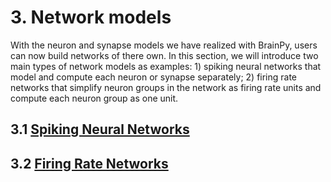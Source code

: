 # 3. Network models

With the neuron and synapse models we have realized with BrainPy, users can now build networks of there own. In this section, we will introduce two main types of network models as examples: 1\) spiking neural networks that model and compute each neuron or synapse separately; 2\) firing rate networks that simplify neuron groups in the network as firing rate units and compute each neuron group as one unit.

## 3.1 [Spiking Neural Networks](networks-1/spiking_neural_networks.md)

## 3.2 [Firing Rate Networks](networks-1/rate_models.md)

